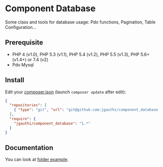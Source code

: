 # Component Database
Some class and tools for database usage: Pdo functions, Pagination, Table Configuration...

## Prerequisite

* PHP 4 (v1.0), PHP 5.3 (v1.1), PHP 5.4 (v1.2), PHP 5.5 (v1.3), PHP 5.6+ (v1.4+) or 7.4 (v2)
* Pdo Mysql

## Install
Edit your [composer.json](https://getcomposer.org) (launch `composer update` after edit):
```json
{
  "repositories": [
    { "type": "git", "url": "git@github.com:jgauthi/component_database.git" }
  ],
  "require": {
    "jgauthi/component_database": "1.*"
  }
}
```

## Documentation
You can look at [folder example](example).

